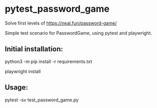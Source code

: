 # pytest_password_game
Solve first levels of https://neal.fun/password-game/

Simple test scenario for PasswordGame, using pytest and playwright.


## Initial installation:

python3 -m pip install -r requirements.txt

playwright install

## Usage:
pytest -sv test_password_game.py



